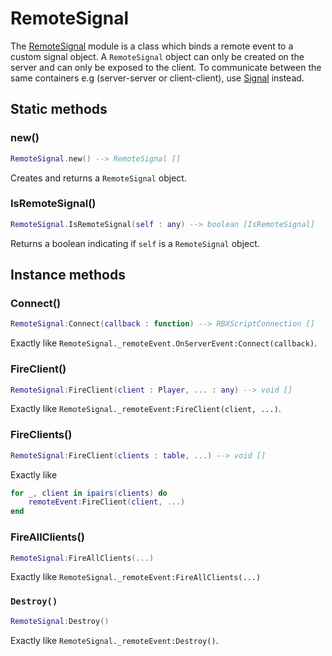 # RemoteSignal

The [RemoteSignal](https://github.com/angrybino/Comet/blob/master/src/Util/Remote/RemoteSignal.lua) module is a class which binds a remote event to a custom signal object. A `RemoteSignal` object can only be created on the server and can only be exposed to the client. To communicate between the same containers e.g (server-server or client-client), use [Signal]() instead.

## Static methods

### new()
```lua
RemoteSignal.new() --> RemoteSignal []
```
	
Creates and returns a `RemoteSignal` object.

### IsRemoteSignal()

```lua
RemoteSignal.IsRemoteSignal(self : any) --> boolean [IsRemoteSignal]
```
	
Returns a boolean indicating if `self` is a `RemoteSignal` object.

## Instance methods

### Connect()

```lua
RemoteSignal:Connect(callback : function) --> RBXScriptConnection []
```
	
Exactly like `RemoteSignal._remoteEvent.OnServerEvent:Connect(callback)`.

### FireClient()

```lua
RemoteSignal:FireClient(client : Player, ... : any) --> void []
```
	
Exactly like `RemoteSignal._remoteEvent:FireClient(client, ...)`.

### FireClients()

```lua
RemoteSignal:FireClient(clients : table, ...) --> void []
```
	
Exactly like 
	
```lua
for _, client in ipairs(clients) do
	remoteEvent:FireClient(client, ...)
end
```

### FireAllClients()

```lua
RemoteSignal:FireAllClients(...)
```

Exactly like `RemoteSignal._remoteEvent:FireAllClients(...)`

### `Destroy()`

```lua
RemoteSignal:Destroy()
```

Exactly like `RemoteSignal._remoteEvent:Destroy()`.